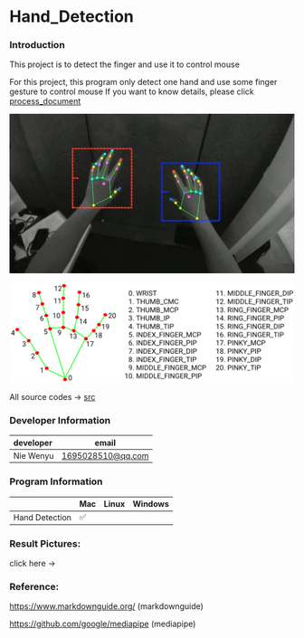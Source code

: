 # Hand_Detection

### Introduction

This project is to detect the finger and use it to control mouse

For this project, this program only detect one hand and use some finger gesture to control mouse
If you want to know details, please click [process_document](src/process_doc)

![zh](finger_detection.png)

![zh](hands_landmarks.png)

All source codes -> [src](src)

### Developer Information

| developer | email             |
|:----------|-------------------|
| Nie Wenyu | 1695028510@qq.com |

### Program Information

|  | Mac | Linux | Windows |
|:---------------|----|-------|---------|
| Hand Detection | ✅️ |       |         | 

### Result Pictures:

click here -> 

### Reference:

https://www.markdownguide.org/ (markdownguide)

https://github.com/google/mediapipe (mediapipe)
